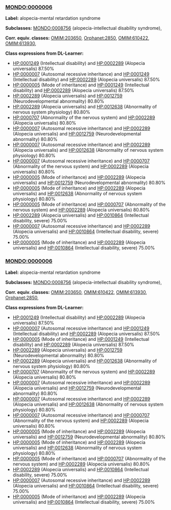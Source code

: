 
### [MONDO:0000006](http://purl.obolibrary.org/obo/MONDO_0000006)
**Label:** alopecia-mental retardation syndrome

**Subclasses:** [MONDO:0008756](http://purl.obolibrary.org/obo/MONDO_0008756) (alopecia-intellectual disability syndrome), 

**Corr. equiv. classes:** [OMIM:203650](http://purl.obolibrary.org/obo/OMIM_203650), [Orphanet:2850](http://www.orpha.net/ORDO/Orphanet_2850), [OMIM:610422](http://purl.obolibrary.org/obo/OMIM_610422), [OMIM:613930](http://purl.obolibrary.org/obo/OMIM_613930), 

**Class expressions from DL-Learner:**

- [HP:0001249](http://purl.obolibrary.org/obo/HP_0001249) (Intellectual disability) and [HP:0002289](http://purl.obolibrary.org/obo/HP_0002289) (Alopecia universalis) 87.50%
- [HP:0000007](http://purl.obolibrary.org/obo/HP_0000007) (Autosomal recessive inheritance) and [HP:0001249](http://purl.obolibrary.org/obo/HP_0001249) (Intellectual disability) and [HP:0002289](http://purl.obolibrary.org/obo/HP_0002289) (Alopecia universalis) 87.50%
- [HP:0000005](http://purl.obolibrary.org/obo/HP_0000005) (Mode of inheritance) and [HP:0001249](http://purl.obolibrary.org/obo/HP_0001249) (Intellectual disability) and [HP:0002289](http://purl.obolibrary.org/obo/HP_0002289) (Alopecia universalis) 87.50%
- [HP:0002289](http://purl.obolibrary.org/obo/HP_0002289) (Alopecia universalis) and [HP:0012759](http://purl.obolibrary.org/obo/HP_0012759) (Neurodevelopmental abnormality) 80.80%
- [HP:0002289](http://purl.obolibrary.org/obo/HP_0002289) (Alopecia universalis) and [HP:0012638](http://purl.obolibrary.org/obo/HP_0012638) (Abnormality of nervous system physiology) 80.80%
- [HP:0000707](http://purl.obolibrary.org/obo/HP_0000707) (Abnormality of the nervous system) and [HP:0002289](http://purl.obolibrary.org/obo/HP_0002289) (Alopecia universalis) 80.80%
- [HP:0000007](http://purl.obolibrary.org/obo/HP_0000007) (Autosomal recessive inheritance) and [HP:0002289](http://purl.obolibrary.org/obo/HP_0002289) (Alopecia universalis) and [HP:0012759](http://purl.obolibrary.org/obo/HP_0012759) (Neurodevelopmental abnormality) 80.80%
- [HP:0000007](http://purl.obolibrary.org/obo/HP_0000007) (Autosomal recessive inheritance) and [HP:0002289](http://purl.obolibrary.org/obo/HP_0002289) (Alopecia universalis) and [HP:0012638](http://purl.obolibrary.org/obo/HP_0012638) (Abnormality of nervous system physiology) 80.80%
- [HP:0000007](http://purl.obolibrary.org/obo/HP_0000007) (Autosomal recessive inheritance) and [HP:0000707](http://purl.obolibrary.org/obo/HP_0000707) (Abnormality of the nervous system) and [HP:0002289](http://purl.obolibrary.org/obo/HP_0002289) (Alopecia universalis) 80.80%
- [HP:0000005](http://purl.obolibrary.org/obo/HP_0000005) (Mode of inheritance) and [HP:0002289](http://purl.obolibrary.org/obo/HP_0002289) (Alopecia universalis) and [HP:0012759](http://purl.obolibrary.org/obo/HP_0012759) (Neurodevelopmental abnormality) 80.80%
- [HP:0000005](http://purl.obolibrary.org/obo/HP_0000005) (Mode of inheritance) and [HP:0002289](http://purl.obolibrary.org/obo/HP_0002289) (Alopecia universalis) and [HP:0012638](http://purl.obolibrary.org/obo/HP_0012638) (Abnormality of nervous system physiology) 80.80%
- [HP:0000005](http://purl.obolibrary.org/obo/HP_0000005) (Mode of inheritance) and [HP:0000707](http://purl.obolibrary.org/obo/HP_0000707) (Abnormality of the nervous system) and [HP:0002289](http://purl.obolibrary.org/obo/HP_0002289) (Alopecia universalis) 80.80%
- [HP:0002289](http://purl.obolibrary.org/obo/HP_0002289) (Alopecia universalis) and [HP:0010864](http://purl.obolibrary.org/obo/HP_0010864) (Intellectual disability, severe) 75.00%
- [HP:0000007](http://purl.obolibrary.org/obo/HP_0000007) (Autosomal recessive inheritance) and [HP:0002289](http://purl.obolibrary.org/obo/HP_0002289) (Alopecia universalis) and [HP:0010864](http://purl.obolibrary.org/obo/HP_0010864) (Intellectual disability, severe) 75.00%
- [HP:0000005](http://purl.obolibrary.org/obo/HP_0000005) (Mode of inheritance) and [HP:0002289](http://purl.obolibrary.org/obo/HP_0002289) (Alopecia universalis) and [HP:0010864](http://purl.obolibrary.org/obo/HP_0010864) (Intellectual disability, severe) 75.00%



### [MONDO:0000006](http://purl.obolibrary.org/obo/MONDO_0000006)
**Label:** alopecia-mental retardation syndrome

**Subclasses:** [MONDO:0008756](http://purl.obolibrary.org/obo/MONDO_0008756) (alopecia-intellectual disability syndrome), 

**Corr. equiv. classes:** [OMIM:203650](http://purl.obolibrary.org/obo/OMIM_203650), [OMIM:610422](http://purl.obolibrary.org/obo/OMIM_610422), [OMIM:613930](http://purl.obolibrary.org/obo/OMIM_613930), [Orphanet:2850](http://www.orpha.net/ORDO/Orphanet_2850), 

**Class expressions from DL-Learner:**

- [HP:0001249](http://purl.obolibrary.org/obo/HP_0001249) (Intellectual disability) and [HP:0002289](http://purl.obolibrary.org/obo/HP_0002289) (Alopecia universalis) 87.50%
- [HP:0000007](http://purl.obolibrary.org/obo/HP_0000007) (Autosomal recessive inheritance) and [HP:0001249](http://purl.obolibrary.org/obo/HP_0001249) (Intellectual disability) and [HP:0002289](http://purl.obolibrary.org/obo/HP_0002289) (Alopecia universalis) 87.50%
- [HP:0000005](http://purl.obolibrary.org/obo/HP_0000005) (Mode of inheritance) and [HP:0001249](http://purl.obolibrary.org/obo/HP_0001249) (Intellectual disability) and [HP:0002289](http://purl.obolibrary.org/obo/HP_0002289) (Alopecia universalis) 87.50%
- [HP:0002289](http://purl.obolibrary.org/obo/HP_0002289) (Alopecia universalis) and [HP:0012759](http://purl.obolibrary.org/obo/HP_0012759) (Neurodevelopmental abnormality) 80.80%
- [HP:0002289](http://purl.obolibrary.org/obo/HP_0002289) (Alopecia universalis) and [HP:0012638](http://purl.obolibrary.org/obo/HP_0012638) (Abnormality of nervous system physiology) 80.80%
- [HP:0000707](http://purl.obolibrary.org/obo/HP_0000707) (Abnormality of the nervous system) and [HP:0002289](http://purl.obolibrary.org/obo/HP_0002289) (Alopecia universalis) 80.80%
- [HP:0000007](http://purl.obolibrary.org/obo/HP_0000007) (Autosomal recessive inheritance) and [HP:0002289](http://purl.obolibrary.org/obo/HP_0002289) (Alopecia universalis) and [HP:0012759](http://purl.obolibrary.org/obo/HP_0012759) (Neurodevelopmental abnormality) 80.80%
- [HP:0000007](http://purl.obolibrary.org/obo/HP_0000007) (Autosomal recessive inheritance) and [HP:0002289](http://purl.obolibrary.org/obo/HP_0002289) (Alopecia universalis) and [HP:0012638](http://purl.obolibrary.org/obo/HP_0012638) (Abnormality of nervous system physiology) 80.80%
- [HP:0000007](http://purl.obolibrary.org/obo/HP_0000007) (Autosomal recessive inheritance) and [HP:0000707](http://purl.obolibrary.org/obo/HP_0000707) (Abnormality of the nervous system) and [HP:0002289](http://purl.obolibrary.org/obo/HP_0002289) (Alopecia universalis) 80.80%
- [HP:0000005](http://purl.obolibrary.org/obo/HP_0000005) (Mode of inheritance) and [HP:0002289](http://purl.obolibrary.org/obo/HP_0002289) (Alopecia universalis) and [HP:0012759](http://purl.obolibrary.org/obo/HP_0012759) (Neurodevelopmental abnormality) 80.80%
- [HP:0000005](http://purl.obolibrary.org/obo/HP_0000005) (Mode of inheritance) and [HP:0002289](http://purl.obolibrary.org/obo/HP_0002289) (Alopecia universalis) and [HP:0012638](http://purl.obolibrary.org/obo/HP_0012638) (Abnormality of nervous system physiology) 80.80%
- [HP:0000005](http://purl.obolibrary.org/obo/HP_0000005) (Mode of inheritance) and [HP:0000707](http://purl.obolibrary.org/obo/HP_0000707) (Abnormality of the nervous system) and [HP:0002289](http://purl.obolibrary.org/obo/HP_0002289) (Alopecia universalis) 80.80%
- [HP:0002289](http://purl.obolibrary.org/obo/HP_0002289) (Alopecia universalis) and [HP:0010864](http://purl.obolibrary.org/obo/HP_0010864) (Intellectual disability, severe) 75.00%
- [HP:0000007](http://purl.obolibrary.org/obo/HP_0000007) (Autosomal recessive inheritance) and [HP:0002289](http://purl.obolibrary.org/obo/HP_0002289) (Alopecia universalis) and [HP:0010864](http://purl.obolibrary.org/obo/HP_0010864) (Intellectual disability, severe) 75.00%
- [HP:0000005](http://purl.obolibrary.org/obo/HP_0000005) (Mode of inheritance) and [HP:0002289](http://purl.obolibrary.org/obo/HP_0002289) (Alopecia universalis) and [HP:0010864](http://purl.obolibrary.org/obo/HP_0010864) (Intellectual disability, severe) 75.00%


